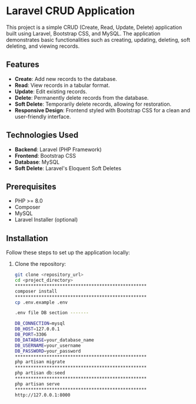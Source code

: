 # Laravel CRUD Application

This project is a simple CRUD (Create, Read, Update, Delete) application built using Laravel, Bootstrap CSS, and MySQL. The application demonstrates basic functionalities such as creating, updating, deleting, soft deleting, and viewing records.

## Features

- **Create**: Add new records to the database.
- **Read**: View records in a tabular format.
- **Update**: Edit existing records.
- **Delete**: Permanently delete records from the database.
- **Soft Delete**: Temporarily delete records, allowing for restoration.
- **Responsive Design**: Frontend styled with Bootstrap CSS for a clean and user-friendly interface.

## Technologies Used

- **Backend**: Laravel (PHP Framework)
- **Frontend**: Bootstrap CSS
- **Database**: MySQL
- **Soft Delete**: Laravel's Eloquent Soft Deletes

## Prerequisites

- PHP >= 8.0
- Composer
- MySQL
- Laravel Installer (optional)

## Installation

Follow these steps to set up the application locally:

1. Clone the repository:
   ```bash
   git clone <repository_url>
   cd <project_directory>
   **************************************************
   composer install
   **************************************************
   cp .env.example .env

   .env file DB section -------
   
   DB_CONNECTION=mysql
   DB_HOST=127.0.0.1
   DB_PORT=3306
   DB_DATABASE=your_database_name
   DB_USERNAME=your_username
   DB_PASSWORD=your_password
   **************************************************
   php artisan migrate
   **************************************************
   php artisan db:seed
   **************************************************
   php artisan serve
   **************************************************
   http://127.0.0.1:8000







